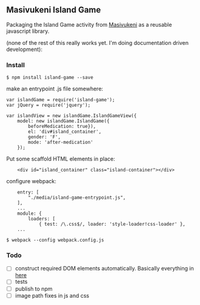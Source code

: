 ## Masivukeni Island Game

Packaging the Island Game activity from
[Masivukeni](https://github.com/ccnmtl/smart_sa/) as a reusable
javascript library.

(none of the rest of this really works yet. I'm doing documentation
driven development):

### Install 

    $ npm install island-game --save


make an entrypoint .js file somewhere:

```
var islandGame = require('island-game');
var jQuery = require('jquery');

var islandView = new islandGame.IslandGameView({
    model: new islandGame.IslandGame({
        beforeMedication: true}),
        el: 'div#island_container',
		gender: 'F',
        mode: 'after-medication'
    });
```

Put some scaffold HTML elements in place:

```
    <div id="island_container" class="island-container"></div>
```

configure webpack:

```
    entry: [
        "./media/island-game-entrypoint.js",
	],
    ...
    module: {
        loaders: [
            { test: /\.css$/, loader: 'style-loader!css-loader' },
    ...
```

```
$ webpack --config webpack.config.js
```

### Todo

* [ ] construct required DOM elements automatically. Basically
  everything in
  [here](https://github.com/ccnmtl/smart_sa/blob/master/smart_sa/island_game/templates/island_game/island.html)
* [ ] tests
* [ ] publish to npm
* [ ] image path fixes in js and css
